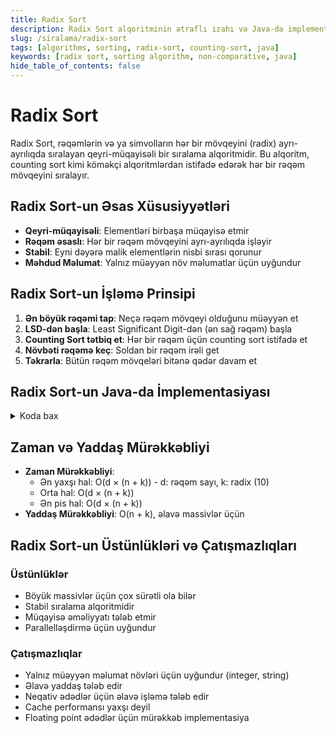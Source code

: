 ```yaml
---
title: Radix Sort
description: Radix Sort alqoritminin ətraflı izahı və Java-da implementasiyası
slug: /siralama/radix-sort
tags: [algorithms, sorting, radix-sort, counting-sort, java]
keywords: [radix sort, sorting algorithm, non-comparative, java]
hide_table_of_contents: false
---
```


# Radix Sort

Radix Sort, rəqəmlərin və ya simvolların hər bir mövqeyini (radix) ayrı-ayrılıqda sıralayan qeyri-müqayisəli bir sıralama alqoritmidir. Bu alqoritm, counting sort kimi köməkçi alqoritmlərdan istifadə edərək hər bir rəqəm mövqeyini sıralayır.

## Radix Sort-un Əsas Xüsusiyyətləri

- **Qeyri-müqayisəli**: Elementləri birbaşa müqayisə etmir
- **Rəqəm əsaslı**: Hər bir rəqəm mövqeyini ayrı-ayrılıqda işləyir
- **Stabil**: Eyni dəyərə malik elementlərin nisbi sırası qorunur
- **Məhdud Məlumat**: Yalnız müəyyən növ məlumatlar üçün uyğundur

## Radix Sort-un İşləmə Prinsipi

1. **Ən böyük rəqəmi tap**: Neçə rəqəm mövqeyi olduğunu müəyyən et
2. **LSD-dən başla**: Least Significant Digit-dən (ən sağ rəqəm) başla
3. **Counting Sort tətbiq et**: Hər bir rəqəm üçün counting sort istifadə et
4. **Növbəti rəqəmə keç**: Soldan bir rəqəm irəli get
5. **Təkrarla**: Bütün rəqəm mövqeləri bitənə qədər davam et

## Radix Sort-un Java-da İmplementasiyası

<details>
<summary>Koda bax</summary>

```java
import java.util.Arrays;

public class RadixSort {
    
    // Ana sıralama metodu
    public static void radixSort(int[] arr) {
        if (arr.length <= 1) return;
        
        // Ən böyük elementi tap
        int max = getMax(arr);
        
        // Hər bir rəqəm üçün counting sort et
        for (int exp = 1; max / exp > 0; exp *= 10) {
            countingSort(arr, exp);
        }
    }
    
    // Ən böyük elementi tapan köməkçi metod
    private static int getMax(int[] arr) {
        int max = arr[0];
        for (int i = 1; i < arr.length; i++) {
            if (arr[i] > max) {
                max = arr[i];
            }
        }
        return max;
    }
    
    // Müəyyən rəqəm mövqeyi üçün counting sort
    private static void countingSort(int[] arr, int exp) {
        int n = arr.length;
        int[] output = new int[n]; // Çıxış massivi
        int[] count = new int[10]; // 0-dan 9-a qədər rəqəmlər üçün
        
        // count massivini sıfırla
        Arrays.fill(count, 0);
        
        // Hər rəqəmin sayını hesabla
        for (int i = 0; i < n; i++) {
            count[(arr[i] / exp) % 10]++;
        }
        
        // count[i] indi i rəqəminin mövqeyini göstərir
        for (int i = 1; i < 10; i++) {
            count[i] += count[i - 1];
        }
        
        // Çıxış massivini qur (sağdan sola stabil olmaq üçün)
        for (int i = n - 1; i >= 0; i--) {
            output[count[(arr[i] / exp) % 10] - 1] = arr[i];
            count[(arr[i] / exp) % 10]--;
        }
        
        // Çıxış massivini əsas massivə köçür
        for (int i = 0; i < n; i++) {
            arr[i] = output[i];
        }
    }
    
    // String massivi üçün radix sort
    public static void radixSortStrings(String[] arr) {
        if (arr.length <= 1) return;
        
        // Ən uzun string-in uzunluğunu tap
        int maxLength = 0;
        for (String str : arr) {
            if (str.length() > maxLength) {
                maxLength = str.length();
            }
        }
        
        // Sağdan sola hər bir mövqe üçün
        for (int pos = maxLength - 1; pos >= 0; pos--) {
            countingSortForStrings(arr, pos);
        }
    }
    
    // String-lər üçün counting sort
    private static void countingSortForStrings(String[] arr, int pos) {
        int n = arr.length;
        String[] output = new String[n];
        int[] count = new int[256]; // ASCII simvollar üçün
        
        Arrays.fill(count, 0);
        
        // Hər simvolun sayını hesabla
        for (int i = 0; i < n; i++) {
            char ch = pos < arr[i].length() ? arr[i].charAt(pos) : 0;
            count[ch]++;
        }
        
        // count[i] indi i simvolunun mövqeyini göstərir
        for (int i = 1; i < 256; i++) {
            count[i] += count[i - 1];
        }
        
        // Çıxış massivini qur
        for (int i = n - 1; i >= 0; i--) {
            char ch = pos < arr[i].length() ? arr[i].charAt(pos) : 0;
            output[count[ch] - 1] = arr[i];
            count[ch]--;
        }
        
        // Çıxış massivini əsas massivə köçür
        for (int i = 0; i < n; i++) {
            arr[i] = output[i];
        }
    }
    
    // Test
    public static void main(String[] args) {
        // Integer massivi üçün test
        int[] arr = {170, 45, 75, 90, 2, 802, 24, 66};
        
        System.out.println("Original array:");
        printArray(arr);
        
        radixSort(arr);
        
        System.out.println("\nSorted array:");
        printArray(arr);
        
        // String massivi üçün test
        String[] strArr = {"abc", "car", "code", "book", "zoo"};
        
        System.out.println("\nOriginal string array:");
        printStringArray(strArr);
        
        radixSortStrings(strArr);
        
        System.out.println("\nSorted string array:");
        printStringArray(strArr);
    }
    
    // Integer massivini çap etmək üçün köməkçi metod
    private static void printArray(int[] arr) {
        for (int i : arr) {
            System.out.print(i + " ");
        }
        System.out.println();
    }
    
    // String massivini çap etmək üçün köməkçi metod
    private static void printStringArray(String[] arr) {
        for (String str : arr) {
            System.out.print(str + " ");
        }
        System.out.println();
    }
}
```
</details>

## Zaman və Yaddaş Mürəkkəbliyi

- **Zaman Mürəkkəbliyi**: 
  - Ən yaxşı hal: O(d × (n + k)) - d: rəqəm sayı, k: radix (10)
  - Orta hal: O(d × (n + k))
  - Ən pis hal: O(d × (n + k))
- **Yaddaş Mürəkkəbliyi**: O(n + k), əlavə massivlər üçün

## Radix Sort-un Üstünlükləri və Çatışmazlıqları

### Üstünlüklər
- Böyük massivlər üçün çox sürətli ola bilər
- Stabil sıralama alqoritmidir
- Müqayisə əməliyyatı tələb etmir
- Parallelləşdirmə üçün uyğundur

### Çatışmazlıqlar
- Yalnız müəyyən məlumat növləri üçün uyğundur (integer, string)
- Əlavə yaddaş tələb edir
- Neqativ ədədlər üçün əlavə işləmə tələb edir
- Cache performansı yaxşı deyil
- Floating point ədədlər üçün mürəkkəb implementasiya
